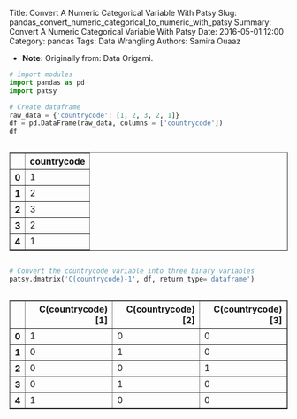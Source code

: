 Title: Convert A Numeric Categorical Variable With Patsy
Slug: pandas_convert_numeric_categorical_to_numeric_with_patsy
Summary: Convert A Numeric Categorical Variable With Patsy
Date: 2016-05-01 12:00
Category: pandas
Tags: Data Wrangling
Authors: Samira Ouaaz



- **Note:** Originally from: Data Origami.


```python
# import modules
import pandas as pd
import patsy
```


```python
# Create dataframe
raw_data = {'countrycode': [1, 2, 3, 2, 1]} 
df = pd.DataFrame(raw_data, columns = ['countrycode'])
df
```




<div style="max-height:1000px;max-width:1500px;overflow:auto;">
<table border="1" class="dataframe">
  <thead>
    <tr style="text-align: right;">
      <th></th>
      <th>countrycode</th>
    </tr>
  </thead>
  <tbody>
    <tr>
      <th>0</th>
      <td> 1</td>
    </tr>
    <tr>
      <th>1</th>
      <td> 2</td>
    </tr>
    <tr>
      <th>2</th>
      <td> 3</td>
    </tr>
    <tr>
      <th>3</th>
      <td> 2</td>
    </tr>
    <tr>
      <th>4</th>
      <td> 1</td>
    </tr>
  </tbody>
</table>
</div>




```python
# Convert the countrycode variable into three binary variables
patsy.dmatrix('C(countrycode)-1', df, return_type='dataframe')
```




<div style="max-height:1000px;max-width:1500px;overflow:auto;">
<table border="1" class="dataframe">
  <thead>
    <tr style="text-align: right;">
      <th></th>
      <th>C(countrycode)[1]</th>
      <th>C(countrycode)[2]</th>
      <th>C(countrycode)[3]</th>
    </tr>
  </thead>
  <tbody>
    <tr>
      <th>0</th>
      <td> 1</td>
      <td> 0</td>
      <td> 0</td>
    </tr>
    <tr>
      <th>1</th>
      <td> 0</td>
      <td> 1</td>
      <td> 0</td>
    </tr>
    <tr>
      <th>2</th>
      <td> 0</td>
      <td> 0</td>
      <td> 1</td>
    </tr>
    <tr>
      <th>3</th>
      <td> 0</td>
      <td> 1</td>
      <td> 0</td>
    </tr>
    <tr>
      <th>4</th>
      <td> 1</td>
      <td> 0</td>
      <td> 0</td>
    </tr>
  </tbody>
</table>
</div>


